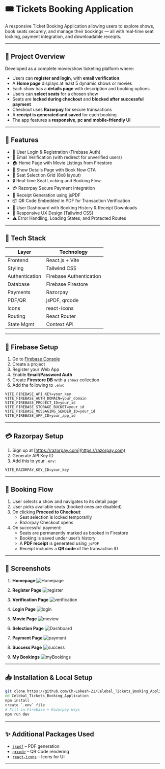 # 🎟️ Tickets Booking Application

A responsive Ticket Booking Application allowing users to explore shows, book seats securely, and manage their bookings — all with real-time seat locking, payment integration, and downloadable receipts.

---

## 📘 Project Overview

Developed as a complete movie/show ticketing platform where:

- Users can **register and login**, with **email verification**
- A **Home page** displays at least 5 dynamic shows or movies
- Each show has a **details page** with description and booking options
- Users can **select seats** for a chosen show
- Seats are **locked during checkout** and **blocked after successful payment**
- Checkout uses **Razorpay** for secure transactions
- A **receipt is generated and saved** for each booking
- The app features a **responsive, pc and mobile-friendly UI**

---

## 🚀 Features

- 🔐 User Login & Registration (Firebase Auth)
- 📧 Email Verification (with redirect for unverified users)
- 🏠 Home Page with Movie Listings from Firestore
- 📄 Show Details Page with Book Now CTA
- 💺 Seat Selection Grid (8x8 layout)
- 🔒 Real-time Seat Locking and Booking Flow
- 💳 Razorpay Secure Payment Integration
- 🧾 Receipt Generation using jsPDF
- 📦 QR Code Embedded in PDF for Transaction Verification
- 📂 User Dashboard with Booking History & Receipt Downloads
- 📱 Responsive UX Design (Tailwind CSS)
- ⚠️ Error Handling, Loading States, and Protected Routes

---

## 🧰 Tech Stack

| Layer          | Technology                                    |
|----------------|-----------------------------------------------|
| Frontend       | React.js + Vite                               |
| Styling        | Tailwind CSS                                  |
| Authentication | Firebase Authentication                       |
| Database       | Firebase Firestore                            |
| Payments       | Razorpay                                      |
| PDF/QR         | jsPDF, qrcode                                 |
| Icons          | react-icons                                   |
| Routing        | React Router                                  |
| State Mgmt     | Context API                                   |

---

## 🔐 Firebase Setup

1. Go to [Firebase Console](https://console.firebase.google.com/)
2. Create a project
3. Register your Web App
4. Enable **Email/Password Auth**
5. Create **Firestore DB** with a `shows` collection
6. Add the following to `.env`:

```env
VITE_FIREBASE_API_KEY=your_key
VITE_FIREBASE_AUTH_DOMAIN=your_domain
VITE_FIREBASE_PROJECT_ID=your_id
VITE_FIREBASE_STORAGE_BUCKET=your_id
VITE_FIREBASE_MESSAGING_SENDER_ID=your_id
VITE_FIREBASE_APP_ID=your_app_id
```
---

## 💳 Razorpay Setup

1. Sign up at [https://razorpay.com](https://razorpay.com)
2. Generate API Key ID
3. Add this to your `.env`:
```env
VITE_RAZORPAY_KEY_ID=your_key
```

---

## 📄 Booking Flow

1. User selects a show and navigates to its detail page
2. User picks available seats (booked ones are disabled)
3. On clicking **Proceed to Checkout**:
   - Seat selection is locked temporarily
   - Razorpay Checkout opens
4. On successful payment:
   - Seats are permanently marked as booked in Firestore
   - Booking is saved under user’s history
   - A **PDF receipt** is generated using `jsPDF`
   - Receipt includes a **QR code** of the transaction ID

---


## 📸 Screenshots

1. **Homepage**
   ![Homepage](https://github.com/Ch-Lokesh-21/Celebal_Tickets_Booking_Application/blob/d7845a278b3bd57555b680db4a02b5e97056ec8c/public/home_page.png)

2. **Register Page**
   ![register](https://github.com/Ch-Lokesh-21/Celebal_Tickets_Booking_Application/blob/d7845a278b3bd57555b680db4a02b5e97056ec8c/public/register.png)

3. **Verification Page**
   ![verification](https://github.com/Ch-Lokesh-21/Celebal_Tickets_Booking_Application/blob/d7845a278b3bd57555b680db4a02b5e97056ec8c/public/verification_page.png)

4. **Login Page**
   ![login](https://github.com/Ch-Lokesh-21/Celebal_Tickets_Booking_Application/blob/d7845a278b3bd57555b680db4a02b5e97056ec8c/public/login_page.png)

5. **Movie Page**
   ![moview](https://github.com/Ch-Lokesh-21/Celebal_Tickets_Booking_Application/blob/d7845a278b3bd57555b680db4a02b5e97056ec8c/public/movie_page.png)

6. **Selection Page**
   ![Dashboard](https://github.com/Ch-Lokesh-21/Celebal_Tickets_Booking_Application/blob/d7845a278b3bd57555b680db4a02b5e97056ec8c/public/select_seats.png)

7. **Payment Page**
   ![payment](https://github.com/Ch-Lokesh-21/Celebal_Tickets_Booking_Application/blob/2db284e7681e5e49b709fc9ecda443ec6ddc9adf/public/payment_page.png)

8. **Success Page**
   ![success](https://github.com/Ch-Lokesh-21/Celebal_Tickets_Booking_Application/blob/d7845a278b3bd57555b680db4a02b5e97056ec8c/public/success_page.png)

9. **My Bookings**
   ![myBookings](https://github.com/Ch-Lokesh-21/Celebal_Tickets_Booking_Application/blob/d7845a278b3bd57555b680db4a02b5e97056ec8c/public/my_bookings_page.png)

---

## 📥 Installation & Local Setup

```bash
git clone https://github.com/Ch-Lokesh-21/Celebal_Tickets_Booking_Application.git
cd Celebal_Tickets_Booking_Application
npm install
create `.env` file 
# Fill in Firebase + Razorpay keys
npm run dev
```

---

## ✨ Additional Packages Used

- [`jspdf`](https://www.npmjs.com/package/jspdf) – PDF generation
- [`qrcode`](https://www.npmjs.com/package/qrcode) – QR Code rendering
- [`react-icons`](https://react-icons.github.io/react-icons) – Icons for UI

---
